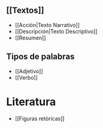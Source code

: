 ## [[Textos]]
- [[Acción|Texto Narrativo]]
- [[Descripción|Texto Descriptivo]]
- [[Resumen]]

## Tipos de palabras
- [[Adjetivo]]
- [[Verbo]]

# Literatura
- [[Figuras retòricas]]

